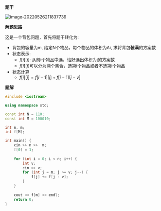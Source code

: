 **题干**

![image-20220526211837739](http://www.cdn.liver0377.xyz/typora/202205262118801.png)



**解题思路**

这是一个背包问题，首先将题干转化为:

- 背包的容量为m, 给定N个物品，每个物品的体积为Ai, 求将背包**装满**的方案数
- 状态表示:
  - $f[i][j]$: 从前i个物品中选，恰好选出体积为j的方案数
  - $f[i][j]$可以分为两个集合，选第i个物品或者不选第i个物品
- 状态计算
  - $f[i][j] = f[i - 1][j] + f[i - 1][j - v]$





**题解**

```cpp
#include <iostream>

using namespace std;

const int N = 110;
const int M = 100010;

int n, m;
int f[M];

int main() {
    cin >> n >>  m;
    f[0] = 1;
    
    for (int i = 0; i < n; i++) {
        int v;
        cin >> v;
        for (int j = m; j >= v; j--) {
            f[j] += f[j - v];
        }
    }
    
    cout << f[m] << endl;
    return 0;
}
```

